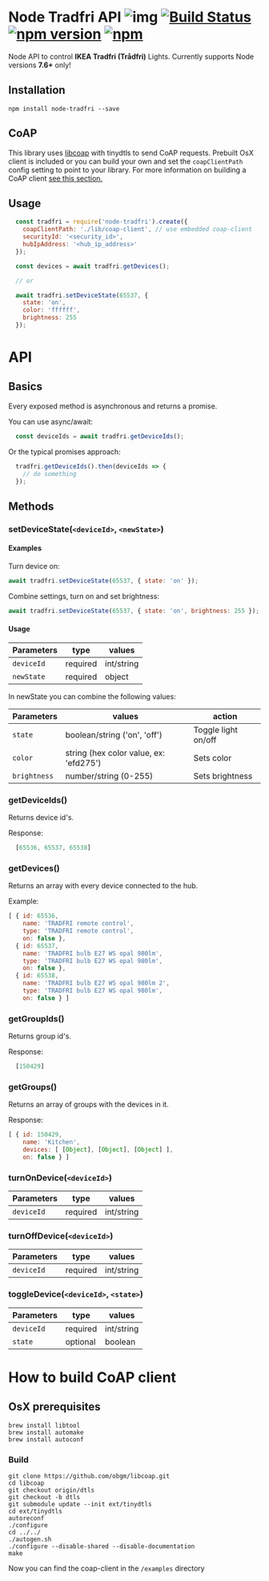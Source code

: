 
# Node Tradfri API ![img](http://i.imgur.com/Qicn5wu.jpg) [![Build Status](https://travis-ci.org/morzzz007/node-tradfri.svg?branch=master)](https://travis-ci.org/morzzz007/node-tradfri) [![npm version](https://badge.fury.io/js/node-tradfri.svg)](https://badge.fury.io/js/node-tradfri) [![npm](https://img.shields.io/npm/dm/node-tradfri.svg)]()
Node API to control **IKEA Tradfri (Trådfri)** Lights.
Currently supports Node versions **7.6+** only!


## Installation

`npm install node-tradfri --save`

## CoAP

This library uses [libcoap](https://github.com/obgm/libcoap) with tinydtls to send CoAP requests.
Prebuilt OsX client is included or you can build your own and set the `coapClientPath` config setting to point to your library.
For more information on building a CoAP client [see this section.](#how-to-build-coap-client)

## Usage
```javascript
  const tradfri = require('node-tradfri').create({
    coapClientPath: './lib/coap-client', // use embedded coap-client
    securityId: '<security_id>',
    hubIpAddress: '<hub_ip_address>'
  });

  const devices = await tradfri.getDevices();

  // or

  await tradfri.setDeviceState(65537, {
    state: 'on',
    color: 'ffffff',
    brightness: 255
  });
```

# API
## Basics
Every exposed method is asynchronous and returns a promise.

You can use async/await:
```javascript
  const deviceIds = await tradfri.getDeviceIds();
```

Or the typical promises approach:
```javascript
  tradfri.getDeviceIds().then(deviceIds => {
    // do something
  });
```

## Methods

### setDeviceState(`<deviceId>`, `<newState>`)

#### Examples
Turn device on:
```javascript
await tradfri.setDeviceState(65537, { state: 'on' });
```

Combine settings, turn on and set brightness:
```javascript
await tradfri.setDeviceState(65537, { state: 'on', brightness: 255 });
```

#### Usage

|Parameters|type|values|
|---|---|---|
|`deviceId`|required|int/string|
|`newState`|required|object|

In newState you can combine the following values:

|Parameters|values|action|
|---|---|---|
|`state`|boolean/string ('on', 'off')|Toggle light on/off
|`color`|string (hex color value, ex: 'efd275')|Sets color
|`brightness`|number/string (0-255)|Sets brightness

### getDeviceIds()
Returns device id's.

Response:
```javascript
  [65536, 65537, 65538]
```

### getDevices()
Returns an array with every device connected to the hub.

Example:
```javascript
[ { id: 65536,
    name: 'TRADFRI remote control',
    type: 'TRADFRI remote control',
    on: false },
  { id: 65537,
    name: 'TRADFRI bulb E27 WS opal 980lm',
    type: 'TRADFRI bulb E27 WS opal 980lm',
    on: false },
  { id: 65538,
    name: 'TRADFRI bulb E27 WS opal 980lm 2',
    type: 'TRADFRI bulb E27 WS opal 980lm',
    on: false } ]
```

### getGroupIds()
Returns group id's.

Response:
```javascript
  [150429]
```

### getGroups()
Returns an array of groups with the devices in it.

Response:
```javascript
[ { id: 150429,
    name: 'Kitchen',
    devices: [ [Object], [Object], [Object] ],
    on: false } ]
```

### turnOnDevice(`<deviceId>`)
|Parameters|type|values|
|---|---|---|
|`deviceId`|required|int/string|

### turnOffDevice(`<deviceId>`)
|Parameters|type|values|
|---|---|---|
|`deviceId`|required|int/string|


### toggleDevice(`<deviceId>`, `<state>`)
|Parameters|type|values|
|---|---|---|
|`deviceId`|required|int/string|
|`state`|optional|boolean|


# How to build CoAP client
## OsX prerequisites
```shell
brew install libtool
brew install automake
brew install autoconf
```

### Build
```shell
git clone https://github.com/obgm/libcoap.git
cd libcoap
git checkout origin/dtls
git checkout -b dtls
git submodule update --init ext/tinydtls
cd ext/tinydtls
autoreconf
./configure
cd ../../
./autogen.sh
./configure --disable-shared --disable-documentation
make
```

Now you can find the coap-client in the `/examples` directory
